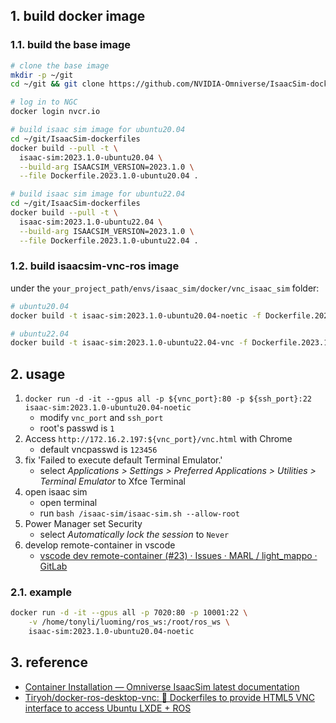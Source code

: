 ## 1. build docker image

### 1.1. build the base image

```sh
# clone the base image
mkdir -p ~/git
cd ~/git && git clone https://github.com/NVIDIA-Omniverse/IsaacSim-dockerfiles.git

# log in to NGC
docker login nvcr.io

# build isaac sim image for ubuntu20.04
cd ~/git/IsaacSim-dockerfiles
docker build --pull -t \
  isaac-sim:2023.1.0-ubuntu20.04 \
  --build-arg ISAACSIM_VERSION=2023.1.0 \
  --file Dockerfile.2023.1.0-ubuntu20.04 .

# build isaac sim image for ubuntu22.04
cd ~/git/IsaacSim-dockerfiles
docker build --pull -t \
  isaac-sim:2023.1.0-ubuntu22.04 \
  --build-arg ISAACSIM_VERSION=2023.1.0 \
  --file Dockerfile.2023.1.0-ubuntu22.04 .
```

### 1.2. build isaacsim-vnc-ros image

under the `your_project_path/envs/isaac_sim/docker/vnc_isaac_sim` folder:

```sh
# ubuntu20.04
docker build -t isaac-sim:2023.1.0-ubuntu20.04-noetic -f Dockerfile.2023.1.0-ubuntu20.04-noetic .

# ubuntu22.04
docker build -t isaac-sim:2023.1.0-ubuntu22.04-vnc -f Dockerfile.2023.1.0-ubuntu22.04-vnc .
```

## 2. usage

1. `docker run -d -it --gpus all -p ${vnc_port}:80 -p ${ssh_port}:22 isaac-sim:2023.1.0-ubuntu20.04-noetic`
    - modify `vnc_port` and `ssh_port`
    - root's passwd is `1`
2. Access `http://172.16.2.197:${vnc_port}/vnc.html` with Chrome
    - default vncpasswd is `123456`
3. fix 'Failed to execute default Terminal Emulator.'
    - select *Applications > Settings > Preferred Applications > Utilities > Terminal Emulator* to Xfce Terminal
4. open isaac sim
    - open terminal
    - run `bash /isaac-sim/isaac-sim.sh --allow-root`
5. Power Manager set Security
    - select *Automatically lock the session* to `Never`
6. develop remote-container in vscode
    - [vscode dev remote-container (#23) · Issues · MARL / light_mappo · GitLab](http://192.168.11.180:8080/marl/light_mappo/-/issues/23)

### 2.1. example

```sh
docker run -d -it --gpus all -p 7020:80 -p 10001:22 \
    -v /home/tonyli/luoming/ros_ws:/root/ros_ws \
    isaac-sim:2023.1.0-ubuntu20.04-noetic
```

## 3. reference

- [Container Installation — Omniverse IsaacSim latest documentation](https://docs.omniverse.nvidia.com/isaacsim/latest/installation/install_container.html)
- [Tiryoh/docker-ros-desktop-vnc: 🐳 Dockerfiles to provide HTML5 VNC interface to access Ubuntu LXDE + ROS](https://github.com/Tiryoh/docker-ros-desktop-vnc)